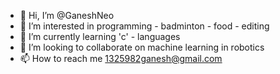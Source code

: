 - 👋 Hi, I’m @GaneshNeo
- 👀 I’m interested in programming - badminton - food - editing
- 🌱 I’m currently learning 'c' - languages 
- 💞️ I’m looking to collaborate on machine learning in robotics
- 📫 How to reach me 1325982ganesh@gmail.com

<!---
GaneshNeo/GaneshNeo is a ✨ special ✨ repository because its `README.md` (this file) appears on your GitHub profile.
You can click the Preview link to take a look at your changes.
--->
